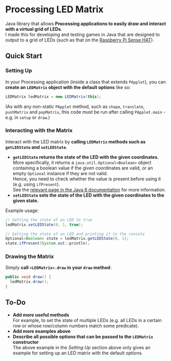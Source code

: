 # Processing LED Matrix
Java library that allows **Processing applications to easily draw and interact with a virtual grid of LEDs**.  
I made this for developing and testing games in Java that are designed to output to a grid of LEDs (such as that on the [Raspberry Pi Sense HAT](https://www.raspberrypi.org/products/sense-hat/)).

## Quick Start

### Setting Up
In your Processing application (inside a class that extends `PApplet`), you can **create an `LEDMatrix` object with the default options** like so:
```java
LEDMatrix ledMatrix = new LEDMatrix(this);
```
(As with any non-static `PApplet` method, such as `shape`, `translate`, `pushMatrix` and `popMatrix`, this code must be run after calling `PApplet.main` - e.g. in `setup` or `draw`.)

### Interacting with the Matrix
Interact with the LED matrix by **calling `LEDMatrix` methods such as `getLEDState` and `setLEDState`**.  
* **`getLEDState` returns the state of the LED with the given coordinates.**  
  More specifically, it returns a `java.util.Optional<Boolean>` object containing a boolean value if the given coordinates are valid, or an empty `Optional` instance if they are not valid.  
  Hence, you need to check whether the value is present before using it (e.g. using `ifPresent`).  
  See the [relevant page in the Java 8 documentation](https://docs.oracle.com/javase/8/docs/api/java/util/Optional.html) for more information.  
* **`setLEDState` sets the state of the LED with the given coordinates to the given state.**

Example usage:
```java
// Setting the state of an LED to true
ledMatrix.setLEDState(0, 1, true);

// Getting the state of an LED and printing it to the console
Optional<Boolean> state = ledMatrix.getLEDState(0, 1);
state.ifPresent(System.out::println);
```

### Drawing the Matrix
Simply **call `<LEDMatrix>.draw` in your `draw` method**:
```java
public void draw() {
  ledMatrix.draw();
}
```

## To-Do
* **Add more useful methods**  
  For example, to set the state of multiple LEDs (e.g. all LEDs in a certain row or whose row/column numbers match some predicate).
* **Add more examples above**
* **Describe all possible options that can be passed to the `LEDMatrix` constructor**  
  The above example in the *Setting Up* section above only gives an example for setting up an LED matrix with the default options.
